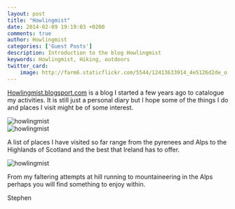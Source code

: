 ```yaml
---
layout: post
title: "Howlingmist"
date: 2014-02-09 19:19:03 +0200
comments: true
author: Howlingmist
categories: ['Guest Posts']
description: Introduction to the blog Howlingmist
keywords: Howlingmist, Hiking, outdoors
twitter_card:
    image: http://farm6.staticflickr.com/5544/12413633914_4e5126d2de_o.jpg
---
```

<a href="http://www.howlingmist.blogspot.com" target="_blank">Howlingmist.blogsport.com</a> is a blog I started a few years ago to catalogue my activities.  It is still just a personal diary but I hope some of the things I do and places I visit might be of some interest.

<img src="http://farm6.staticflickr.com/5544/12413633914_4e5126d2de_o.jpg" alt="howlingmist">
<!--more--><br>

<img src="http://farm3.staticflickr.com/2861/12413157025_6555d6d691_o.jpg" alt="howlingmist">

A list of places I have visited so far range from the pyrenees and Alps to the Highlands of Scotland and the best that Ireland has to offer.

<img src="http://farm8.staticflickr.com/7293/12413633814_8bffd15c7e_o.jpg" alt="howlingmist">

From my faltering attempts at hill running to mountaineering in the Alps perhaps you will find something to enjoy within.  

Stephen
<br><br>